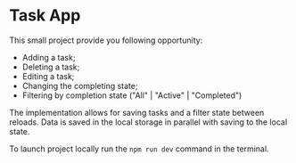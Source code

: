 # Task App

This small project provide you following opportunity:

- Adding a task;
- Deleting a task;
- Editing a task;
- Changing the completing state;
- Filtering by completion state ("All" | "Active" | "Completed")

The implementation allows for saving tasks and a filter state between reloads. Data is saved in the local storage in parallel with saving to the local state.

To launch project locally run the `npm run dev` command in the terminal.
